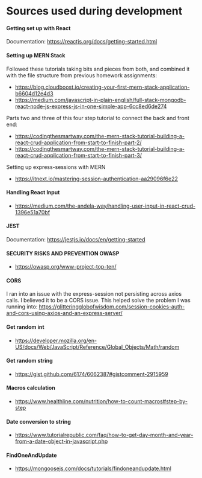 # Sources used during development

#### Getting set up with React
Documentation: https://reactjs.org/docs/getting-started.html

#### Setting up MERN Stack
Followed these tutorials taking bits and pieces from both, and combined it with the file structure from previous homework assignments: 
- https://blog.cloudboost.io/creating-your-first-mern-stack-application-b6604d12e4d3
- https://medium.com/javascript-in-plain-english/full-stack-mongodb-react-node-js-express-js-in-one-simple-app-6cc8ed6de274

Parts two and three of this four step tutorial to connect the back and front end:
- https://codingthesmartway.com/the-mern-stack-tutorial-building-a-react-crud-application-from-start-to-finish-part-2/
- https://codingthesmartway.com/the-mern-stack-tutorial-building-a-react-crud-application-from-start-to-finish-part-3/

Setting up express-sessions with MERN
- https://itnext.io/mastering-session-authentication-aa29096f6e22

#### Handling React Input
- https://medium.com/the-andela-way/handling-user-input-in-react-crud-1396e51a70bf

#### JEST
Documentation: https://jestjs.io/docs/en/getting-started

#### SECURITY RISKS AND PREVENTION OWASP
- https://owasp.org/www-project-top-ten/

#### CORS
I ran into an issue with the express-session not persisting across axios calls. I believed it to be a CORS issue. This helped solve the problem I was running into: https://glitteringglobofwisdom.com/session-cookies-auth-and-cors-using-axios-and-an-express-server/

#### Get random int 
- https://developer.mozilla.org/en-US/docs/Web/JavaScript/Reference/Global_Objects/Math/random

#### Get random string
- https://gist.github.com/6174/6062387#gistcomment-2915959

#### Macros calculation
- https://www.healthline.com/nutrition/how-to-count-macros#step-by-step

#### Date conversion to string
- https://www.tutorialrepublic.com/faq/how-to-get-day-month-and-year-from-a-date-object-in-javascript.php

#### FindOneAndUpdate
- https://mongoosejs.com/docs/tutorials/findoneandupdate.html
